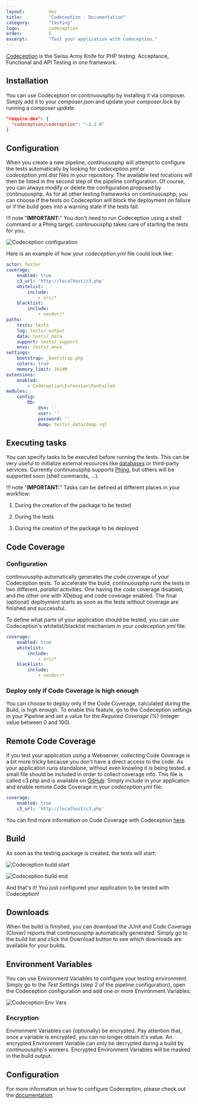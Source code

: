 ```yaml
---
layout:         doc
title:          "Codeception - Documentation"
category:       "testing"
logo:           codeception
order:          5
excerpt:        "Test your application with Codeception."
---
```


[Codeception](http://codeception.com/) is the Swiss Army Knife for PHP testing. Acceptance, Functional and API Testing in one framework.

## Installation
You can use Codeception on continuousphp by installing it via composer. Simply add it to your *composer.json* and update your *composer.lock* by running a *composer update*.

```json
"require-dev": {
  "codeception/codeception": "~2.1.0"
}
```

## Configuration
When you create a new pipeline, continuousphp will attempt to configure the tests automatically by looking for *codeception.yml* or *codeception.yml.dist* files in your repository. The available test locations will then be listed in the second step of the pipeline configuration. Of course, you can always modify or delete the configuration proposed by continuousphp.
As for all other testing frameworks on continuousphp, you can choose if the tests on Codeception will block the deployment on failure or if the build goes into a warning state if the tests fail.

!!! note "**IMPORTANT:**" 
    You don't need to run Codeception using a shell command or a Phing target. continuousphp takes care of starting the tests for you.

![Codeception configuration](/assets/doc/testing/codeception/configuration.png)

Here is an example of how your *codeception.yml* file could look like:

```yaml
actor: Tester
coverage:
    enabled: true
    c3_url: 'http://localhost/c3.php'
    whitelist:
        include:
            - src/*
    blacklist:
        include:
            - vendor/*
paths:
    tests: tests
    log: tests/_output
    data: tests/_data
    support: tests/_support
    envs: tests/_envs
settings:
    bootstrap: _bootstrap.php
    colors: true
    memory_limit: 1024M
extensions:
    enabled:
        - Codeception\Extension\RunFailed
modules:
    config:
        Db:
            dsn: ''
            user: ''
            password: ''
            dump: tests/_data/dump.sql

```

## Executing tasks

You can specify tasks to be executed before running the tests. This can be very useful to initialize external resources like [databases](/documentation/databases) or third-party services. Currently continuousphp supports [Phing](https://www.phing.info/), but others will be supported soon (shell commands, ...).

!!! note "**IMPORTANT:**" 
    Tasks can be defined at different places in your workflow:

1. During the creation of the package to be tested

2. During the tests

3. During the creation of the package to be deployed

## Code Coverage

### Configuration

continuousphp automatically generates the code coverage of your Codeception tests. To accelerate the build, continuousphp runs the tests in two different, *parallel* activities. One having the code coverage disabled, and the other one with XDebug and code coverage enabled. The final (optional) deployment starts as soon as the tests without coverage are finished and successful.

To define what parts of your application should be tested, you can use Codeception's whitelist/blacklist mechanism in your *codeception.yml* file:

```yaml
coverage:
    enabled: true
    whitelist:
        include:
            - src/*
    blacklist:
        include:
            - vendor/*
```

### Deploy only if Code Coverage is high enough

You can choose to deploy only if the Code Coverage, calculated during the Build, is high enough. To enable this feature, go to the Codeception settings in your Pipeline
and set a value for the *Required Coverage (%)* (integer value between 0 and 100).

## Remote Code Coverage

If you test your application using a Webserver, collecting Code Coverage is a bit more tricky because you don't have a direct access to the code.
As your application runs standalone, without even knowing it is being tested, a small file should be included in order to collect coverage info.
This file is called c3.php and is available on [GitHub](https://github.com/Codeception/c3). Simply include in your application and enable remote Code Coverage in your *codeception.yml* file:

```yaml
coverage:
    enabled: true
    c3_url: 'http://localhost/c3.php'
```

You can find more information on Code Coverage with Codeception [here](http://codeception.com/docs/11-Codecoverage).

## Build

As soon as the testing package is created, the tests will start:

![Codeception build start](/assets/doc/testing/codeception/build-start.png)

![Codeception build end](/assets/doc/testing/codeception/build-end.png)

And that's it! You just configured your application to be tested with Codeception!

## Downloads

When the build is finished, you can download the JUnit and Code Coverage (Clover) reports that continuousphp automatically generated. Simply go to the build list and click the Download button to see which downloads are available for your builds.

## Environment Variables

You can use Environment Variables to configure your testing environment. Simply go to the *Test Settings* (step 2
of the pipeline configuration), open the Codeception configuration and add one or more Environment Variables:

![Codeception Env Vars](/assets/doc/testing/codeception/env-vars.png)

### Encryption

Environment Variables can (optionally) be encrypted. Pay attention that, once a variable is encrypted, you can no longer obtain
it's value. An encrypted Environment Variable can only be decrypted during a build by continuousphp's workers. Encrypted
Environment Variables will be masked in the build output.

## Configuration

For more information on how to configure Codeception, please check out the [documentation](http://codeception.com/docs/01-Introduction).